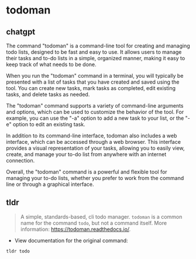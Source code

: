 # todoman 
## chatgpt 
The command "todoman" is a command-line tool for creating and managing todo lists, designed to be fast and easy to use. It allows users to manage their tasks and to-do lists in a simple, organized manner, making it easy to keep track of what needs to be done.

When you run the "todoman" command in a terminal, you will typically be presented with a list of tasks that you have created and saved using the tool. You can create new tasks, mark tasks as completed, edit existing tasks, and delete tasks as needed.

The "todoman" command supports a variety of command-line arguments and options, which can be used to customize the behavior of the tool. For example, you can use the "-a" option to add a new task to your list, or the "-e" option to edit an existing task.

In addition to its command-line interface, todoman also includes a web interface, which can be accessed through a web browser. This interface provides a visual representation of your tasks, allowing you to easily view, create, and manage your to-do list from anywhere with an internet connection.

Overall, the "todoman" command is a powerful and flexible tool for managing your to-do lists, whether you prefer to work from the command line or through a graphical interface. 

## tldr 
 
> A simple, standards-based, cli todo manager.
> `todoman` is a common name for the command `todo`, but not a command itself.
> More information: <https://todoman.readthedocs.io/>.

- View documentation for the original command:

`tldr todo`
